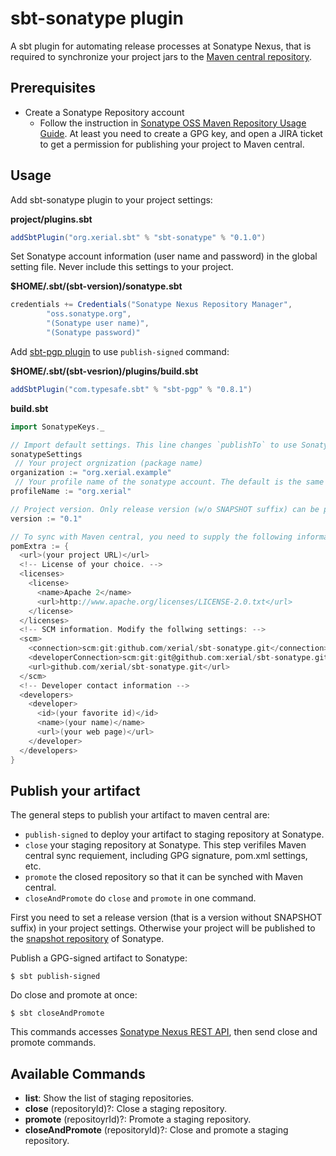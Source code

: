 sbt-sonatype plugin
======

A sbt plugin for automating release processes at Sonatype Nexus, that is required to synchronize your project jars to the [Maven central repository](http://repo1.maven.org/maven2).


## Prerequisites
 
 * Create a Sonatype Repository account 
   * Follow the instruction in [Sonatype OSS Maven Repository Usage Guide](https://docs.sonatype.org/display/Repository/Sonatype+OSS+Maven+Repository+Usage+Guide). At least you need to create a GPG key, and open a JIRA ticket to get a permission for publishing your project to Maven central.

## Usage

Add sbt-sonatype plugin to your project settings:

**project/plugins.sbt**

```scala
addSbtPlugin("org.xerial.sbt" % "sbt-sonatype" % "0.1.0")
```

Set Sonatype account information (user name and password) in the global setting file. Never include this settings to your project. 

**$HOME/.sbt/(sbt-version)/sonatype.sbt**

```scala
credentials += Credentials("Sonatype Nexus Repository Manager",
	    "oss.sonatype.org",
	    "(Sonatype user name)",
	    "(Sonatype password)"
```

Add [sbt-pgp plugin](http://www.scala-sbt.org/sbt-pgp/) to use `publish-signed` command:

**$HOME/.sbt/(sbt-vesrion)/plugins/build.sbt**

```scala
addSbtPlugin("com.typesafe.sbt" % "sbt-pgp" % "0.8.1")
```


**build.sbt**

```scala
import SonatypeKeys._

// Import default settings. This line changes `publishTo` to use Sonatype repository.
sonatypeSettings
 // Your project orgnization (package name)
organization := "org.xerial.example" 
 // Your profile name of the sonatype account. The default is the same with the organization 
profileName := "org.xerial" 

// Project version. Only release version (w/o SNAPSHOT suffix) can be promoted.
version := "0.1" 

// To sync with Maven central, you need to supply the following information:
pomExtra := {
  <url>(your project URL)</url>
  <!-- License of your choice. -->
  <licenses>
    <license>
      <name>Apache 2</name>
      <url>http://www.apache.org/licenses/LICENSE-2.0.txt</url>
    </license>
  </licenses>
  <!-- SCM information. Modify the follwing settings: -->
  <scm>
    <connection>scm:git:github.com/xerial/sbt-sonatype.git</connection>
    <developerConnection>scm:git:git@github.com:xerial/sbt-sonatype.git</developerConnection>
    <url>github.com/xerial/sbt-sonatype.git</url>
  </scm>
  <!-- Developer contact information -->
  <developers>
    <developer>
      <id>(your favorite id)</id>
      <name>(your name)</name>
      <url>(your web page)</url>
    </developer>
  </developers>
}
```

## Publish your artifact

The general steps to publish your artifact to maven central are: 

 * `publish-signed` to deploy your artifact to staging repository at Sonatype.
 * `close` your staging repository at Sonatype. This step verifiles Maven central sync requiement, including GPG signature, pom.xml settings, etc.
 * `promote` the closed repository so that it can be synched with Maven central. 
 * `closeAndPromote` do `close` and `promote` in one command.

First you need to set a release version (that is a version without SNAPSHOT suffix) in your project settings. Otherwise your project will be published to the [snapshot repository](http://oss.sonatype.org/content/repositories/snapshots) of Sonatype.

Publish a GPG-signed artifact to Sonatype:
```
$ sbt publish-signed
```

Do close and promote at once:
```
$ sbt closeAndPromote
```
This commands accesses [Sonatype Nexus REST API](https://oss.sonatype.org/nexus-staging-plugin/default/docs/index.html), then send close and promote commands. 



## Available Commands

* **list**: Show the list of staging repositories.
* **close** (repositoryId)?: Close a staging repository.
* **promote** (repositoyrId)?: Promote a staging repository.
* **closeAndPromote** (repositoryId)?: Close and promote a staging repository.
